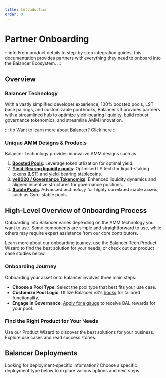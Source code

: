 ```yaml
---
title: Introduction
order: 0
---
```


# Partner Onboarding

:::info
From product details to step-by-step integration guides, this documentation provides partners with everything they need to onboard into the Balancer Ecosystem.
:::

## Overview

### Balancer Technology

With a vastly simplified developer experience, 100% boosted pools, LST base pairings, and customizable pool hooks, Balancer v3 provides partners with a streamlined hub to optimize yield-bearing liquidity, build robust governance tokenomics, and streamline AMM innovation. 

::: tip
Want to learn more about Balancer? Click [here](../../concepts/core-concepts/introduction.md)
:::

### Unique AMM Designs & Products

Balancer Technology provides innovative AMM designs such as

1. **[Boosted Pools](./products/boostedpools.md)**: Leverage token utilization for optimal yield.
2. **[Yield-Bearing liquidity pools](products/lstandlrt.md)**: Optimised LP tech for liquid-staking tokens (LST) and yield-bearing stablecoins.
3. **[ve8020 / Governance Tokenomics](products/ve8020.md)**: Enhanced liquidity dynamics and aligned incentive structures for governance positions.
4. **[Stable Pools](products/stablecoinliquidity.md)**: Advanced technology for highly correlated stable assets, such as Gyro-stable pools.

## High-Level Overview of Onboarding Process

Onboarding into Balancer varies depending on the AMM technology you want to use. Some components are simple and straightforward to use, while others may require expert assistance from our core contributors.

Learn more about our onboarding journey, use the Balancer Tech Product Wizard to find the best solution for your needs, or check out our product case studies  below.


### Onboarding Journey
Onboarding your asset onto Balancer involves three main steps:
- **Choose a Pool Type**: Select the pool type that best fits your use case.
- **Customize Pool Logic**: Utilize Balancer v3's [hooks](../../concepts/core-concepts/hooks.md) for tailored functionality. 
- **Engage in Governance**: [Apply for a gauge](../balancer-v2/gauge-onboarding.md) to receive BAL rewards for your pool.

### Find the Right Product for Your Needs

Use our Product Wizard to discover the best solutions for your business. Explore use cases and read success stories.
<DecisionTree />

## Balancer Deployments

Looking for deployment-specific information? Choose a specific deployment type below to explore various options and next steps.
<PartnerOnboarding />


